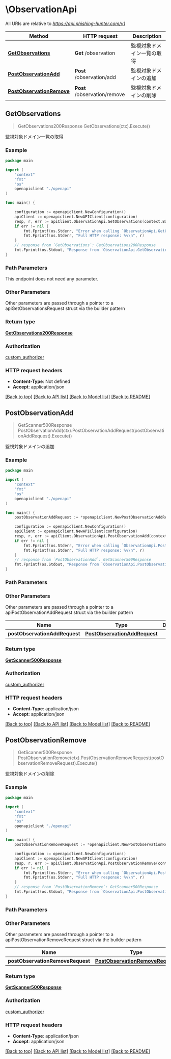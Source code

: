 # \ObservationApi

All URIs are relative to *https://api.phishing-hunter.com/v1*

Method | HTTP request | Description
------------- | ------------- | -------------
[**GetObservations**](ObservationApi.md#GetObservations) | **Get** /observation | 監視対象ドメイン一覧の取得
[**PostObservationAdd**](ObservationApi.md#PostObservationAdd) | **Post** /observation/add | 監視対象ドメインの追加
[**PostObservationRemove**](ObservationApi.md#PostObservationRemove) | **Post** /observation/remove | 監視対象ドメインの削除



## GetObservations

> GetObservations200Response GetObservations(ctx).Execute()

監視対象ドメイン一覧の取得

### Example

```go
package main

import (
    "context"
    "fmt"
    "os"
    openapiclient "./openapi"
)

func main() {

    configuration := openapiclient.NewConfiguration()
    apiClient := openapiclient.NewAPIClient(configuration)
    resp, r, err := apiClient.ObservationApi.GetObservations(context.Background()).Execute()
    if err != nil {
        fmt.Fprintf(os.Stderr, "Error when calling `ObservationApi.GetObservations``: %v\n", err)
        fmt.Fprintf(os.Stderr, "Full HTTP response: %v\n", r)
    }
    // response from `GetObservations`: GetObservations200Response
    fmt.Fprintf(os.Stdout, "Response from `ObservationApi.GetObservations`: %v\n", resp)
}
```

### Path Parameters

This endpoint does not need any parameter.

### Other Parameters

Other parameters are passed through a pointer to a apiGetObservationsRequest struct via the builder pattern


### Return type

[**GetObservations200Response**](GetObservations200Response.md)

### Authorization

[custom_authorizer](../README.md#custom_authorizer)

### HTTP request headers

- **Content-Type**: Not defined
- **Accept**: application/json

[[Back to top]](#) [[Back to API list]](../README.md#documentation-for-api-endpoints)
[[Back to Model list]](../README.md#documentation-for-models)
[[Back to README]](../README.md)


## PostObservationAdd

> GetScanner500Response PostObservationAdd(ctx).PostObservationAddRequest(postObservationAddRequest).Execute()

監視対象ドメインの追加

### Example

```go
package main

import (
    "context"
    "fmt"
    "os"
    openapiclient "./openapi"
)

func main() {
    postObservationAddRequest := *openapiclient.NewPostObservationAddRequest() // PostObservationAddRequest |  (optional)

    configuration := openapiclient.NewConfiguration()
    apiClient := openapiclient.NewAPIClient(configuration)
    resp, r, err := apiClient.ObservationApi.PostObservationAdd(context.Background()).PostObservationAddRequest(postObservationAddRequest).Execute()
    if err != nil {
        fmt.Fprintf(os.Stderr, "Error when calling `ObservationApi.PostObservationAdd``: %v\n", err)
        fmt.Fprintf(os.Stderr, "Full HTTP response: %v\n", r)
    }
    // response from `PostObservationAdd`: GetScanner500Response
    fmt.Fprintf(os.Stdout, "Response from `ObservationApi.PostObservationAdd`: %v\n", resp)
}
```

### Path Parameters



### Other Parameters

Other parameters are passed through a pointer to a apiPostObservationAddRequest struct via the builder pattern


Name | Type | Description  | Notes
------------- | ------------- | ------------- | -------------
 **postObservationAddRequest** | [**PostObservationAddRequest**](PostObservationAddRequest.md) |  | 

### Return type

[**GetScanner500Response**](GetScanner500Response.md)

### Authorization

[custom_authorizer](../README.md#custom_authorizer)

### HTTP request headers

- **Content-Type**: application/json
- **Accept**: application/json

[[Back to top]](#) [[Back to API list]](../README.md#documentation-for-api-endpoints)
[[Back to Model list]](../README.md#documentation-for-models)
[[Back to README]](../README.md)


## PostObservationRemove

> GetScanner500Response PostObservationRemove(ctx).PostObservationRemoveRequest(postObservationRemoveRequest).Execute()

監視対象ドメインの削除



### Example

```go
package main

import (
    "context"
    "fmt"
    "os"
    openapiclient "./openapi"
)

func main() {
    postObservationRemoveRequest := *openapiclient.NewPostObservationRemoveRequest() // PostObservationRemoveRequest |  (optional)

    configuration := openapiclient.NewConfiguration()
    apiClient := openapiclient.NewAPIClient(configuration)
    resp, r, err := apiClient.ObservationApi.PostObservationRemove(context.Background()).PostObservationRemoveRequest(postObservationRemoveRequest).Execute()
    if err != nil {
        fmt.Fprintf(os.Stderr, "Error when calling `ObservationApi.PostObservationRemove``: %v\n", err)
        fmt.Fprintf(os.Stderr, "Full HTTP response: %v\n", r)
    }
    // response from `PostObservationRemove`: GetScanner500Response
    fmt.Fprintf(os.Stdout, "Response from `ObservationApi.PostObservationRemove`: %v\n", resp)
}
```

### Path Parameters



### Other Parameters

Other parameters are passed through a pointer to a apiPostObservationRemoveRequest struct via the builder pattern


Name | Type | Description  | Notes
------------- | ------------- | ------------- | -------------
 **postObservationRemoveRequest** | [**PostObservationRemoveRequest**](PostObservationRemoveRequest.md) |  | 

### Return type

[**GetScanner500Response**](GetScanner500Response.md)

### Authorization

[custom_authorizer](../README.md#custom_authorizer)

### HTTP request headers

- **Content-Type**: application/json
- **Accept**: application/json

[[Back to top]](#) [[Back to API list]](../README.md#documentation-for-api-endpoints)
[[Back to Model list]](../README.md#documentation-for-models)
[[Back to README]](../README.md)

